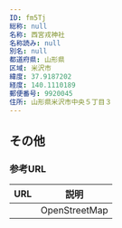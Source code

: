 ```yaml
---
ID: fm5Tj
総称: null
名称: 西宮戎神社
名称読み: null
別名: null
都道府県: 山形県
区域: 米沢市
緯度: 37.9187202
経度: 140.1110189
郵便番号: 9920045
住所: 山形県米沢市中央５丁目３
---
```


## その他

### 参考URL

| URL | 説明          |
| --- | ------------- |
|     | OpenStreetMap |

